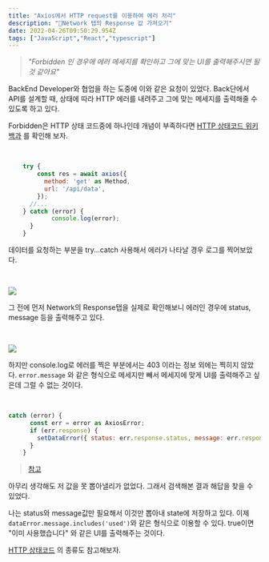 ```yaml
---
title: "Axios에서 HTTP request를 이용하여 에러 처리"
description: "Network 탭의 Response 값 가져오기"
date: 2022-04-26T09:50:29.954Z
tags: ["JavaScript","React","typescript"]
---
```

> _"Forbidden 인 경우에 에러 메세지를 확인하고 그에 맞는 UI를 출력해주시면 될 것 같아요"_

BackEnd Developer와 협업을 하는 도중에 이와 같은 요청이 있었다. Back단에서 API를 설계할 때, 상태에 따라 HTTP 에러를 내려주고 그에 맞는 메세지를 출력해줄 수 있도록 하고 있다.

Forbidden은 HTTP 상태 코드중에 하나인데 개념이 부족하다면 [HTTP 상태코드 위키백과](https://ko.wikipedia.org/wiki/HTTP_%EC%83%81%ED%83%9C_%EC%BD%94%EB%93%9C) 를 확인해 보자.

<br>

```jsx
    try {
        const res = await axios({
          method: 'get' as Method,
          url: '/api/data',
        });
      //...
    } catch (error) {
            console.log(error);
      }
    }
```

데이터를 요청하는 부분을 try...catch 사용해서 에러가 나타날 경우 로그를 찍어보았다.

<br>

![](/images/7b8f7aa8-f69f-43d9-810d-c787ee2fd985-image.png)

그 전에 먼저 Network의 Response탭을 실제로 확인해보니 에러인 경우에 status, message 등을 출력해주고 있다.

<br>

![](/images/f500e508-b462-41d9-a3f8-a19c6465a5ff-image.png)

하지만 console.log로 에러를 찍은 부분에서는 403 이라는 정보 외에는 찍히지 않았다. `error.message` 와 같은 형식으로 메세지만 빼서 메세지에 맞게 UI를 출력해주고 싶은데 그럴 수 없는 것이다.

<br>

```jsx
catch (error) {
      const err = error as AxiosError;
      if (err.response) {
        setDataError({ status: err.response.status, message: err.response.data.message });
      }
    }
```

> [참고](https://www.codegrepper.com/code-examples/javascript/how+to+catch+network+error+in+axios)

아무리 생각해도 저 값을 못 뽑아낼리가 없었다. 그래서 검색해본 결과 해답을 찾을 수 있었다.

나는 status와 message값만 필요해서 이것만 뽑아내 state에 저장하고 있다. 이제 `dataError.message.includes('used')`와 같은 형식으로 이용할 수 있다. true이면 "이미 사용했습니다" 와 같은 UI를 출력해주는 것이다.

[HTTP 상태코드](https://ko.wikipedia.org/wiki/HTTP_%EC%83%81%ED%83%9C_%EC%BD%94%EB%93%9C) 의 종류도 참고해보자.